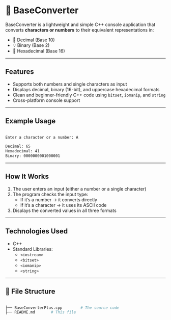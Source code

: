 # 🔢 BaseConverter

BaseConverter is a lightweight and simple C++ console application that converts **characters or numbers** to their equivalent representations in:
- 🧮 Decimal (Base 10)
- 💡 Binary (Base 2)
- 🔷 Hexadecimal (Base 16)

---

## Features

- Supports both numbers and single characters as input
- Displays decimal, binary (16-bit), and uppercase hexadecimal formats
- Clean and beginner-friendly C++ code using `bitset`, `iomanip`, and `string`
- Cross-platform console support

---

## Example Usage

```bash

Enter a character or a number: A

Decimal: 65
Hexadecimal: 41
Binary: 0000000001000001
```

---

## How It Works

1. The user enters an input (either a number or a single character)
2. The program checks the input type:
   - If it’s a number → it converts directly
   - If it’s a character → it uses its ASCII code
3. Displays the converted values in all three formats

---

## Technologies Used

- C++
- Standard Libraries:
  - `<iostream>`
  - `<bitset>`
  - `<iomanip>`
  - `<string>`

---

## 📂 File Structure

```bash

├── BaseConverterPlus.cpp        # The source code
├── README.md       # This file

```

